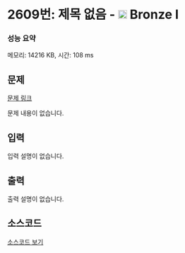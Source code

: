 # 2609번: 제목 없음 - <img src="https://static.solved.ac/tier_small/5.svg" style="height:20px" /> Bronze I

<!-- performance -->
### 성능 요약
메모리: 14216 KB, 시간: 108 ms
<!-- end -->

## 문제

[문제 링크](https://boj.kr/2609)

문제 내용이 없습니다.

## 입력

입력 설명이 없습니다.

## 출력

출력 설명이 없습니다.

## 소스코드

[소스코드 보기](Main.java)